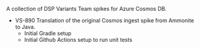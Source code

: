 A collection of DSP Variants Team spikes for Azure Cosmos DB.

* VS-890 Translation of the original Cosmos ingest spike from Ammonite to Java.
   * Initial Gradle setup
   * Initial Github Actions setup to run unit tests
